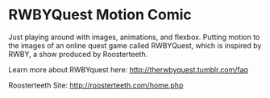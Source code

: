 RWBYQuest Motion Comic
================
Just playing around with images, animations, and flexbox. Putting motion to the images of an online quest game called RWBYQuest, which is inspired by RWBY, a show produced by Roosterteeth.

Learn more about RWBYquest here: 
http://therwbyquest.tumblr.com/faq

Roosterteeth Site:
http://roosterteeth.com/home.php
